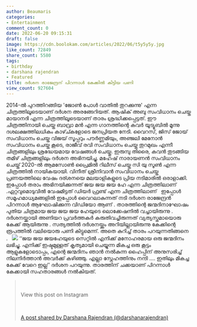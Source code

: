 ```yaml
---
author: Beaumaris
categories:
- Entertainment
comment_count: 0
date: 2022-06-20 09:15:31
draft: false
image: https://cdn.boolokam.com/articles/2022/06/t5y5y5y.jpg
like_count: 72849
share_count: 5580
tags:
- birthday
- darshana rajendran
- Featured
title: ദർശന രാജേന്ദ്രന് പിറന്നാൾ കേക്കിൽ കിട്ടിയ പണി
view_count: 927604
---
```


2014-ൽ പുറത്തിറങ്ങിയ 'ജോൺ പോൾ വാതിൽ തുറക്കുന്നു' എന്ന ചിത്രത്തിലൂടെയാണ് ദർശന അരങ്ങേറിയത്. ആഷിക് അബു സംവിധാനം ചെയ്ത മായാനദി എന്ന ചിത്രത്തിലൂടെയാണ് താരം ശ്രദ്ധിക്കപ്പെട്ടത്. ഈ ചിത്രത്തിനായി ചെയ്ത ബാവ്രാ മൻ എന്ന ഗാനത്തിന്റെ കവർ യൂട്യൂബിൽ മൂന്നു ദശലക്ഷത്തിലധികം കാഴ്ച്കളോടെ ജനപ്രിയത നേടി. വൈറസ്, ജിസ് ജോയ് സംവിധാനം ചെയ്ത വിജയ് സൂപ്പറും പൗർണ്ണമിയും, അഞ്ജലി മേനോൻ സംവിധാനം ചെയ്ത കൂടെ, രാജീവ് രവി സംവിധാനം ചെയ്ത തുറമുഖം എന്നീ ചിത്രങ്ങളിലും ശ്രദ്ധേയമായ വേഷങ്ങൾ ചെയ്തു. ഇരുമ്പു തിരൈ, കവൻ തുടങ്ങിയ തമിഴ് ചിത്രങ്ങളിലും ദർശന അഭിനയിച്ചു. മഹേഷ് നാരായണൻ സംവിധാനം ചെയ്ത് 2020-ൽ ആമസോൺ പ്രൈമിൽ റിലീസ് ചെയ്ത സി യു സൂൺ എന്ന ചിത്രത്തിൽ നായികയായി. വിനീത് ശ്രീനിവാൻ സംവിധാനം ചെയ്ത പ്രണയത്തിലെ വേഷം ദര്ശനയെ മലയാളികളുടെ പ്രിയ നടിമാരിൽ ഒരാളാക്കി. ഇപ്പോൾ തരാം അഭിനയിക്കുന്നത് ജയ ജയ ജയ ഹേ എന്ന ചിത്രത്തിലാണ് .ഏറ്റവുമൊടുവിൽ വേഷമിട്ടത് ഡിയർ ഫ്രണ്ട് എന്ന ചിത്രത്തിലാണ് &nbsp; ഇപ്പോൾ സമൂഹമാധ്യമങ്ങളിൽ ഇപ്പോൾ വൈറലാകുന്നത് നടി ദർശന രാജേന്ദ്രന്‍ പിറന്നാൾ ആഘോഷിക്കുന്ന വിഡിയോ ആണ് . താരത്തിന്റെ ജന്മദിനാഘോഷം പുതിയ ചിത്രമായ ജയ ജയ ജയ ഹേയുടെ ലൊക്കേഷനിൽ വച്ചായിരുന്നു . ദർശനയ്ക്കായി അണിയറ പ്രവർത്തകർ കരുതിവച്ചിരുന്നത് വ്യത്യസ്തമായൊരു കേക്ക് ആയിരുന്നു . സത്യത്തിൽ ദർശനയ്ക്കും അറിയില്ലായിരുന്നു കേക്കിന്റെ രൂപത്തില്‍ വലിയൊരു പണി കിട്ടുമെന്ന്. അതെ കുറിച്ച് താരം പറയുന്നതിങ്ങനെ . &nbsp; ![](https://cdn.boolokam.com/articles/2022/06/t5y5y5y.jpg) ‘‘ജയ ജയ ജയഹേയുടെ സെറ്റിൽ എനിക്ക് മനോഹരമായ ഒരു ജന്മദിനം ലഭിച്ചു. എനിക്ക് ഇഷ്ടമുള്ളത് കൃത്യമായി ചെയ്യുന്ന മികച്ച ഒരു കൂട്ടം ആളുകളോടൊപ്പം, എന്റെ ജന്മദിനം ഞാൻ നൽകുന്ന ഹൈപ്പിന് അനുസരിച്ച് നിലനിർത്താൻ അവർക്ക് കഴിഞ്ഞു. എല്ലാ സ്നേഹത്തിനും നന്ദി …. ഇതിലും മികച്ച കേക്ക് വേറെ ഇല്ല’’ ദർശന പറയുന്നു. താരത്തിന് ചക്കയാണ് പിറന്നാൾ കേക്കായി സഹതാരങ്ങൾ നൽകിയത്. 

> &nbsp; 
> 
> View this post on Instagram
> 
> &nbsp; 
> 
> [A post shared by Darshana Rajendran (@darshanarajendran)](https://www.instagram.com/reel/Ce8Qg3KDDDj/?utm_source=ig_embed&utm_campaign=loading)

&nbsp;